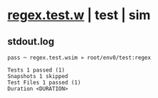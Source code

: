# [regex.test.w](../../../../../../examples/tests/sdk_tests/std/regex.test.w) | test | sim

## stdout.log
```log
pass ─ regex.test.wsim » root/env0/test:regex

Tests 1 passed (1)
Snapshots 1 skipped
Test Files 1 passed (1)
Duration <DURATION>
```


